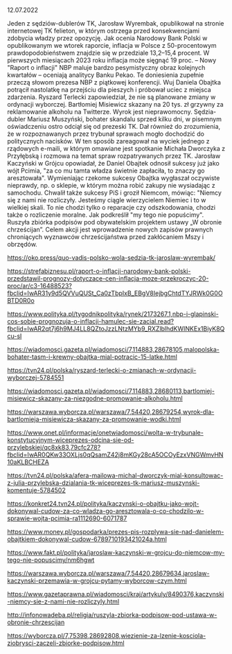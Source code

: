 12.07.2022

Jeden z sędziów-dublerów TK, Jarosław Wyrembak, opublikował na stronie internetowej TK felieton, w którym ostrzega przed konsekwencjami zdobycia władzy przez opozycję. Jak ocenia Narodowy Bank Polski w opublikowanym we wtorek raporcie, inflacja w Polsce z 50-procentowym prawdopodobieństwem znajdzie się w przedziale 13,2–15,4 procent. W pierwszych miesiącach 2023 roku inflacja może sięgnąć 19 proc. – Nowy "Raport o inflacji" NBP maluje bardzo pesymistyczny obraz kolejnych kwartałów – oceniają analitycy Banku Pekao. Te doniesienia zupełnie przeczą słowom prezesa NBP z piątkowej konferencji. Wuj Daniela Obajtka potrącił nastolatkę na przejściu dla pieszych i próbował uciec z miejsca zdarzenia. Ryszard Terlecki zapowiedział, że nie są planowane zmiany w ordynacji wyborczej. Bartłomiej Misiewicz skazany na 20 tys. zł grzywny za reklamowanie alkoholu na Twitterze. Wyrok jest nieprawomocny. Sędzia-dubler Mariusz Muszyński, bohater skandalu sprzed kilku dni, w pisemnym oświadczeniu ostro odciął się od prezeski TK. Dał również do zrozumienia, że w rozpoznawanych przez trybunał sprawach mogło dochodzić do politycznych nacisków. W ten sposób zareagował na wyciek jednego z rządowych e-maili, w którym omawiane jest spotkanie Michała Dworczyka z Przyłębską i rozmowa na temat spraw rozpatrywanych przez TK. Jarosław Kaczyński w Grójcu opowiadał, że Daniel Obajtek odnosił sukcesy już jako wójt Pcimia, "za co mu tamta władza świetnie zapłaciła, to znaczy go aresztowała". Wymieniając rzekome sukcesy Obajtka wygłaszał oczywiste nieprawdy, np. o sklepie, w którym można robić zakupy nie wysiadając z samochodu. Chwalił także sukcesy PiS i groził Niemcom, mówiąc: "Niemcy się z nami nie rozliczyły. Jesteśmy ciągle wierzycielem Niemiec i to w wielkiej skali. To nie chodzi tylko o reparacje czy odszkodowania, chodzi także o rozliczenie moralne. Jak podkreślił "my tego nie popuścimy". Ruszyła zbiórka podpisów pod obywatelskim projektem ustawy „W obronie chrześcijan”. Celem akcji jest wprowadzenie nowych zapisów prawnych chroniących wyznawców chrześcijaństwa przed zakłócaniem Mszy i obrzędów.

https://oko.press/quo-vadis-polsko-wola-sedzia-tk-jaroslaw-wyrembak/

https://strefabiznesu.pl/raport-o-inflacji-narodowy-bank-polski-przedstawil-prognozy-dotyczace-cen-inflacja-moze-przekroczyc-20-proc/ar/c3-16488523?fbclid=IwAR31y9d5QVVuQUSt_Ca0zTbpIxB_EBgV8IejbgChtdTYJRWk0G0OBTD0R0o

https://www.polityka.pl/tygodnikpolityka/rynek/2173267,1,nbp-i-glapinski-cos-sobie-prognozuja-o-inflacji-hamulec-sie-zacial.read?fbclid=IwAR2qt7j6h9MJ4LL8QZtoJzzLNtzMYb9_RXZlblhdKWINKEx1BiyK8Qcu-sI

https://wiadomosci.gazeta.pl/wiadomosci/7,114883,28678105,malopolska-bohater-tasm-i-krewny-obajtka-mial-potracic-15-latke.html

https://tvn24.pl/polska/ryszard-terlecki-o-zmianach-w-ordynacji-wyborczej-5784551

https://wiadomosci.gazeta.pl/wiadomosci/7,114883,28680113,bartlomiej-misiewicz-skazany-za-niezgodne-promowanie-alkoholu.html

https://warszawa.wyborcza.pl/warszawa/7,54420,28679254,wyrok-dla-bartlomieja-misiewicza-skazany-za-promowanie-wodki.html

https://www.onet.pl/informacje/onetwiadomosci/wolta-w-trybunale-konstytucyjnym-wiceprezes-odcina-sie-od-przylebskiej/qc8xk83,79cfc278?fbclid=IwAR0QKw33OXLjs0qQsamZ42j8mKGy28cA5OCOyEzxVNGWmvHN10aKLBCHEZA

https://tvn24.pl/polska/afera-mailowa-michal-dworczyk-mial-konsultowac-z-julia-przylebska-dzialania-tk-wiceprezes-tk-mariusz-muszynski-komentuje-5784502

https://konkret24.tvn24.pl/polityka/kaczynski-o-obajtku-jako-wojt-dokonywal-cudow-za-co-wladza-go-aresztowala-o-co-chodzilo-w-sprawie-wojta-pcimia-ra1112690-6071787

https://www.money.pl/gospodarka/prezes-pis-rozplywa-sie-nad-danielem-obajtkiem-dokonywal-cudow-6789710193421024a.html

https://www.fakt.pl/polityka/jaroslaw-kaczynski-w-grojcu-do-niemcow-my-tego-nie-popuscimy/nm6hgwt

https://warszawa.wyborcza.pl/warszawa/7,54420,28679634,jaroslaw-kaczynski-przemawia-w-grojcu-pytamy-wyborcow-czym.html

https://www.gazetaprawna.pl/wiadomosci/kraj/artykuly/8490376,kaczynski-niemcy-sie-z-nami-nie-rozliczyly.html

http://infonowadeba.pl/religia/ruszyla-zbiorka-podpisow-pod-ustawa-w-obronie-chrzescijan

https://wyborcza.pl/7,75398,28692808,wiezienie-za-lzenie-kosciola-ziobrysci-zaczeli-zbiorke-podpisow.html